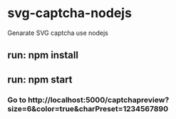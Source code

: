 # svg-captcha-nodejs
Genarate SVG captcha use nodejs

## run: npm install

## run: npm start

### Go to http://localhost:5000/captchapreview?size=6&color=true&charPreset=1234567890
